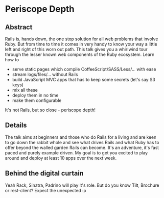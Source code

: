 # Periscope Depth

## Abstract

Rails is, hands down, the one stop solution for all web problems that involve Ruby. But from time to time it comes in very handy to know your way a little left and right of this worn out path. This talk gives you a whirlwind tour through the lesser known web components of the Ruby ecosystem. Learn how to

* serve static pages which compile CoffeeScript/SASS/Less/… with ease
* stream logs/files/… without Rails
* build JavaScript MVC apps that has to keep some secrets (let's say S3 keys)
* mix all these
* deploy them in no time
* make them configurable

It's not Rails, but so close - periscope depth!

## Details

The talk aims at beginners and those who do Rails for a living and are keen to go down the rabbit whole and see what drives Rails and what Ruby has to offer beyond the walled garden Rails can become. It's an adventure, it's fast paced and purely example driven. My goal is to get you excited to play around and deploy at least 10 apps over the next week.

## Behind the digital curtain

Yeah Rack, Sinatra, Padrino will play it's role. But do you know Tilt, Brochure or rest-client? Expect the unexpected :p
